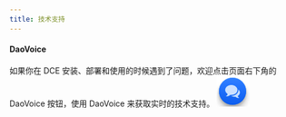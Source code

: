 ```yaml
---
title: 技术支持
---
```


#### DaoVoice

如果你在 DCE 安装、部署和使用的时候遇到了问题，欢迎点击页面右下角的 DaoVoice 按钮，使用 DaoVoice 来获取实时的技术支持。
![](daovoice.jpg)

